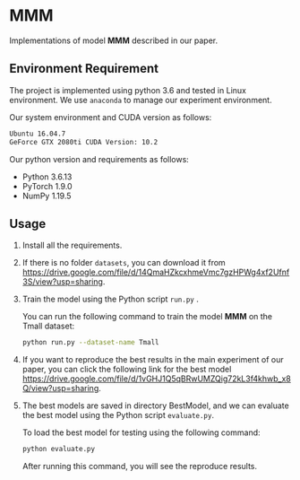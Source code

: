 # MMM
Implementations of model **MMM**  described in our paper.

## Environment Requirement

The project is implemented using python 3.6 and tested in Linux environment. We use ``anaconda`` to manage our experiment environment.

Our system environment and CUDA version as follows:

```bash
Ubuntu 16.04.7
GeForce GTX 2080ti CUDA Version: 10.2
```

Our python version and requirements as follows:

- Python 3.6.13
- PyTorch 1.9.0
- NumPy 1.19.5

## Usage

1. Install all the requirements.

2. If there is no folder `datasets`, you can download it from https://drive.google.com/file/d/14QmaHZkcxhmeVmc7gzHPWg4xf2Ufnf3S/view?usp=sharing.

3. Train the model using the Python script `run.py` .

   You can run the following command to train the model **MMM** on the Tmall dataset:

   ```bash
   python run.py --dataset-name Tmall
   ```

3. If you want to reproduce the best results in the main experiment of our paper, you can click the following link for the best model https://drive.google.com/file/d/1vGHJ1Q5qBRwUMZQig72kL3f4khwb_x8Q/view?usp=sharing.

4. The best models are saved in directory BestModel, and we can evaluate the best model using the Python script `evaluate.py`.

   To load the best model for testing using the following command:
    
   ```bash
   python evaluate.py
   ```
   After running this command, you will see the reproduce results.
